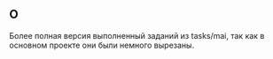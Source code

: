 ## О
Более полная версия выполненный заданий из tasks/mai, так как в основном проекте они были немного вырезаны.
